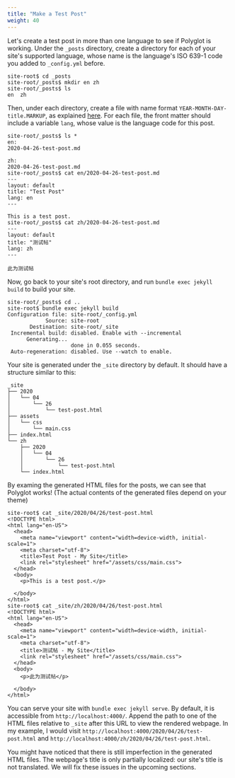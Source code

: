 ```yaml
---
title: "Make a Test Post"
weight: 40
---
```


Let's create a test post in more than one language to see if Polyglot is
working. Under the `_posts` directory, create a directory for each of your
site's supported language, whose name is the language's ISO 639-1 code you
added to `_config.yml` before.

```console
site-root$ cd _posts
site-root/_posts$ mkdir en zh
site-root/_posts$ ls
en  zh
```

Then, under each directory, create a file with name format
`YEAR-MONTH-DAY-title.MARKUP`, as explained
[here](https://jekyllrb.com/docs/posts/#creating-posts). For each file, the
front matter should include a variable `lang`, whose value is the language code
for this post.

```console
site-root/_posts$ ls *
en:
2020-04-26-test-post.md

zh:
2020-04-26-test-post.md
site-root/_posts$ cat en/2020-04-26-test-post.md
---
layout: default
title: "Test Post"
lang: en
---

This is a test post.
site-root/_posts$ cat zh/2020-04-26-test-post.md
---
layout: default
title: "测试帖"
lang: zh
---

此为测试帖
```

Now, go back to your site's root directory, and run `bundle exec jekyll build`
to build your site.

```console
site-root/_posts$ cd ..
site-root$ bundle exec jekyll build
Configuration file: site-root/_config.yml
            Source: site-root
       Destination: site-root/_site
 Incremental build: disabled. Enable with --incremental
      Generating...
                    done in 0.055 seconds.
 Auto-regeneration: disabled. Use --watch to enable.
```

Your site is generated under the `_site` directory by default. It should have a
structure similar to this:

```
_site
├── 2020
│   └── 04
│       └── 26
│           └── test-post.html
├── assets
│   └── css
│       └── main.css
├── index.html
└── zh
    ├── 2020
    │   └── 04
    │       └── 26
    │           └── test-post.html
    └── index.html
```

By examing the generated HTML files for the posts, we can see that Polyglot
works! (The actual contents of the generated files depend on your theme)

```console
site-root$ cat _site/2020/04/26/test-post.html
<!DOCTYPE html>
<html lang="en-US">
  <head>
    <meta name="viewport" content="width=device-width, initial-scale=1">
    <meta charset="utf-8">
    <title>Test Post - My Site</title>
    <link rel="stylesheet" href="/assets/css/main.css">
  </head>
  <body>
    <p>This is a test post.</p>

  </body>
</html>
site-root$ cat _site/zh/2020/04/26/test-post.html
<!DOCTYPE html>
<html lang="en-US">
  <head>
    <meta name="viewport" content="width=device-width, initial-scale=1">
    <meta charset="utf-8">
    <title>测试帖 - My Site</title>
    <link rel="stylesheet" href="/assets/css/main.css">
  </head>
  <body>
    <p>此为测试帖</p>

  </body>
</html>
```

You can serve your site with `bundle exec jekyll serve`. By default, it is
accessible from `http://localhost:4000/`. Append the path to one of the HTML
files relative to `_site` after this URL to view the rendered webpage. In my
example, I would visit `http://localhost:4000/2020/04/26/test-post.html` and
`http://localhost:4000/zh/2020/04/26/test-post.html`.

You might have noticed that there is still imperfection in the generated
HTML files. The webpage's title is only partially localized: our site's
title is not translated. We will fix these issues in the upcoming sections.
